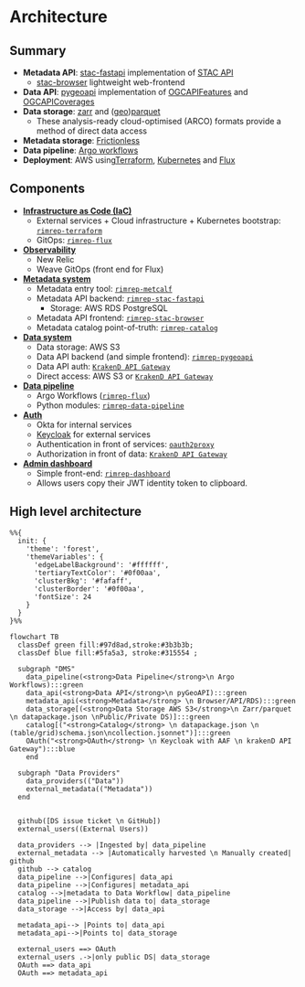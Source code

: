 # Architecture

## Summary

- **Metadata API**: [stac-fastapi](https://github.com/stac-utils/stac-fastapi) implementation of [STAC API](https://stacspec.org/en)
  - [stac-browser](https://github.com/radiantearth/stac-browser) lightweight web-frontend
- **Data API**: [pygeoapi](https://github.com/geopython/pygeoapi/) implementation of [OGCAPIFeatures](https://ogcapi.ogc.org/features/) and [OGCAPICoverages](https://ogcapi.ogc.org/coverages/)
- **Data storage**: [zarr](https://zarr.readthedocs.io/en/stable/) and ([geo](https://geoparquet.org/))[parquet](https://parquet.apache.org/)
  - These analysis-ready cloud-optimised (ARCO) formats provide a method of direct data access
- **Metadata storage**: [Frictionless](https://specs.frictionlessdata.io/)
- **Data pipeline**: [Argo workflows](https://argoproj.github.io/workflows/)
- **Deployment**: AWS using[Terraform](https://www.terraform.io/), [Kubernetes](https://kubernetes.io/) and [Flux](https://fluxcd.io/)

## Components

- **[Infrastructure as Code (IaC)](./components/iac.md)**
  - External services + Cloud infrastructure + Kubernetes bootstrap: [`rimrep-terraform`](https://github.com/gbr-dms/rimrep-terraform)
  - GitOps: [`rimrep-flux`](https://github.com/gbr-dms/rimrep-flux)
- **[Observability](./components/observability.md)**
  - New Relic
  - Weave GitOps (front end for Flux)
- **[Metadata system](./components/metadata-system.md)**
  - Metadata entry tool: [`rimrep-metcalf`](https://github.com/gbr-dms/rimrep-metcalf)
  - Metadata API backend: [`rimrep-stac-fastapi`](https://github.com/gbr-dms/rimrep-stac-fastapi)
    - Storage: AWS RDS PostgreSQL
  - Metadata API frontend: [`rimrep-stac-browser`](https://github.com/gbr-dms/rimrep-stac-browser)
  - Metadata catalog point-of-truth: [`rimrep-catalog`](https://github.com/gbr-dms/rimrep-catalog)
- **[Data system](./components/data-system.md)**
  - Data storage: AWS S3
  - Data API backend (and simple frontend): [`rimrep-pygeoapi`](https://github.com/gbr-dms/rimrep-pygeoapi)
  - Data API auth: [`KrakenD API Gateway`](https://www.krakend.io/)
  - Direct access: AWS S3 or [`KrakenD API Gateway`](https://www.krakend.io/)
- **[Data pipeline](./components/data-pipeline.md)**
  - Argo Workflows ([`rimrep-flux`](https://github.com/gbr-dms/rimrep-flux))
  - Python modules: [`rimrep-data-pipeline`](https://github.com/gbr-dms/rimrep-data-pipeline)
- **[Auth](./components/auth.md)**
  - Okta for internal services
  - [Keycloak](https://www.keycloak.org) for external services
  - Authentication in front of services: [`oauth2proxy`](https://oauth2-proxy.github.io/oauth2-proxy/)
  - Authorization in front of data: [`KrakenD API Gateway`](https://www.krakend.io/)
- **[Admin dashboard](./components/admin-dashboard.md)**
  - Simple front-end: [`rimrep-dashboard`](https://github.com/gbr-dms/rimrep-dashboard)
  - Allows users copy their JWT identity token to clipboard.

## High level architecture

```mermaid
%%{
  init: {
    'theme': 'forest',
    'themeVariables': {
      'edgeLabelBackground': '#ffffff',
      'tertiaryTextColor': '#0f00aa',
      'clusterBkg': '#fafaff',
      'clusterBorder': '#0f00aa', 
      'fontSize': 24
    }
  }
}%%

flowchart TB
  classDef green fill:#97d8ad,stroke:#3b3b3b;
  classDef blue fill:#5fa5a3, stroke:#315554 ;

  subgraph "DMS"
    data_pipeline(<strong>Data Pipeline</strong>\n Argo Workflows):::green
    data_api(<strong>Data API</strong>\n pyGeoAPI):::green
    metadata_api(<strong>Metadata</strong> \n Browser/API/RDS):::green
    data_storage[(<strong>Data Storage AWS S3</strong>\n Zarr/parquet \n datapackage.json \nPublic/Private DS)]:::green
    catalog[("<strong>Catalog</strong> \n datapackage.json \n (table/grid)schema.json\ncollection.jsonnet")]:::green
    OAuth("<strong>OAuth</strong> \n Keycloak with AAF \n krakenD API Gateway"):::blue
    end

  subgraph "Data Providers" 
    data_providers(("Data"))
    external_metadata(("Metadata"))
  end


  github([DS issue ticket \n GitHub])
  external_users((External Users))

  data_providers --> |Ingested by| data_pipeline
  external_metadata --> |Automatically harvested \n Manually created| github
  github --> catalog
  data_pipeline -->|Configures| data_api
  data_pipeline -->|Configures| metadata_api
  catalog -->|metadata to Data Workflow| data_pipeline
  data_pipeline -->|Publish data to| data_storage
  data_storage -->|Access by| data_api

  metadata_api--> |Points to| data_api
  metadata_api-->|Points to| data_storage

  external_users ==> OAuth
  external_users .->|only public DS| data_storage
  OAuth ==> data_api
  OAuth ==> metadata_api

```

